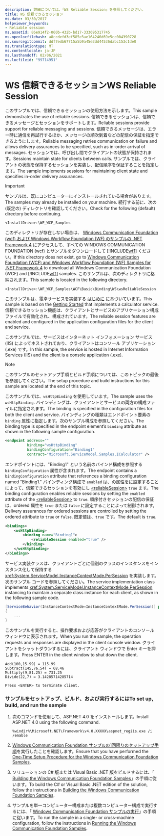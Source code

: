 ```yaml
---
description: 詳細については、「WS Reliable Session」を参照してください。
title: WS 信頼できるセッション
ms.date: 03/30/2017
helpviewer_keywords:
- Reliable session
ms.assetid: 86e914f2-060b-432b-bd17-333695317745
ms.openlocfilehash: a8ccdefd3ef585e3ae164246d69e5cc004390728
ms.sourcegitcommit: ddf7edb67715a5b9a45e3dd44536dabc153c1de0
ms.translationtype: MT
ms.contentlocale: ja-JP
ms.lasthandoff: 02/06/2021
ms.locfileid: "99714951"
---
```

# <a name="ws-reliable-session"></a><span data-ttu-id="8877e-103">WS 信頼できるセッション</span><span class="sxs-lookup"><span data-stu-id="8877e-103">WS Reliable Session</span></span>

<span data-ttu-id="8877e-104">このサンプルでは、信頼できるセッションの使用方法を示します。</span><span class="sxs-lookup"><span data-stu-id="8877e-104">This sample demonstrates the use of reliable sessions.</span></span> <span data-ttu-id="8877e-105">信頼できるセッションは、信頼できるメッセージとセッションをサポートします。</span><span class="sxs-lookup"><span data-stu-id="8877e-105">Reliable sessions provide support for reliable messaging and sessions.</span></span> <span data-ttu-id="8877e-106">信頼できるメッセージは、エラー時に通信を再試行するほか、メッセージの順次到着などの配信の保証を指定できるようにします。</span><span class="sxs-lookup"><span data-stu-id="8877e-106">Reliable messaging retries communication on failure and allows delivery assurances to be specified, such as in-order arrival of messages.</span></span> <span data-ttu-id="8877e-107">セッションでは、呼び出し間でクライアントの状態が保持されます。</span><span class="sxs-lookup"><span data-stu-id="8877e-107">Sessions maintain state for clients between calls.</span></span> <span data-ttu-id="8877e-108">サンプルでは、クライアントの状態を保持するセッションを実装し、配信順序を保証することを指定します。</span><span class="sxs-lookup"><span data-stu-id="8877e-108">The sample implements sessions for maintaining client state and specifies in-order delivery assurances.</span></span>  
  
> [!IMPORTANT]
> <span data-ttu-id="8877e-109">サンプルは、既にコンピューターにインストールされている場合があります。</span><span class="sxs-lookup"><span data-stu-id="8877e-109">The samples may already be installed on your machine.</span></span> <span data-ttu-id="8877e-110">続行する前に、次の (既定の) ディレクトリを確認してください。</span><span class="sxs-lookup"><span data-stu-id="8877e-110">Check for the following (default) directory before continuing.</span></span>  
>
> `<InstallDrive>:\WF_WCF_Samples`  
>
> <span data-ttu-id="8877e-111">このディレクトリが存在しない場合は、 [Windows Communication Foundation (wcf) および Windows Workflow Foundation (WF) のサンプルの .NET Framework 4](https://www.microsoft.com/download/details.aspx?id=21459) にアクセスして、すべての WINDOWS COMMUNICATION FOUNDATION (wcf) とサンプルをダウンロードして [!INCLUDE[wf1](../../../../includes/wf1-md.md)] ください。</span><span class="sxs-lookup"><span data-stu-id="8877e-111">If this directory does not exist, go to [Windows Communication Foundation (WCF) and Windows Workflow Foundation (WF) Samples for .NET Framework 4](https://www.microsoft.com/download/details.aspx?id=21459) to download all Windows Communication Foundation (WCF) and [!INCLUDE[wf1](../../../../includes/wf1-md.md)] samples.</span></span> <span data-ttu-id="8877e-112">このサンプルは、次のディレクトリに格納されます。</span><span class="sxs-lookup"><span data-stu-id="8877e-112">This sample is located in the following directory.</span></span>  
>
> `<InstallDrive>:\WF_WCF_Samples\WCF\Basic\Binding\WS\wsReliableSession`  
  
 <span data-ttu-id="8877e-113">このサンプルは、電卓サービスを実装する [はじめに](getting-started-sample.md) に基づいています。</span><span class="sxs-lookup"><span data-stu-id="8877e-113">This sample is based on the [Getting Started](getting-started-sample.md) that implements a calculator service.</span></span> <span data-ttu-id="8877e-114">信頼できるセッション機能は、クライアントとサービスのアプリケーション構成ファイルで有効化され、構成されています。</span><span class="sxs-lookup"><span data-stu-id="8877e-114">The reliable session features are enabled and configured in the application configuration files for the client and service.</span></span>  
  
 <span data-ttu-id="8877e-115">このサンプルでは、サービスはインターネット インフォメーション サービス (IIS) によってホストされており、クライアントはコンソール アプリケーション (.exe) です。</span><span class="sxs-lookup"><span data-stu-id="8877e-115">In this sample, the service is hosted in Internet Information Services (IIS) and the client is a console application (.exe).</span></span>  
  
> [!NOTE]
> <span data-ttu-id="8877e-116">このサンプルのセットアップ手順とビルド手順については、このトピックの最後を参照してください。</span><span class="sxs-lookup"><span data-stu-id="8877e-116">The setup procedure and build instructions for this sample are located at the end of this topic.</span></span>  
  
 <span data-ttu-id="8877e-117">このサンプルでは、`wsHttpBinding` を使用しています。</span><span class="sxs-lookup"><span data-stu-id="8877e-117">The sample uses the `wsHttpBinding`.</span></span> <span data-ttu-id="8877e-118">バインディングは、クライアントとサービスの両方の構成ファイルに指定されます。</span><span class="sxs-lookup"><span data-stu-id="8877e-118">The binding is specified in the configuration files for both the client and service.</span></span> <span data-ttu-id="8877e-119">バインディングの種類はエンドポイント要素の `binding` 属性に指定します。次のサンプル構成を参照してください。</span><span class="sxs-lookup"><span data-stu-id="8877e-119">The binding type is specified in the endpoint element’s `binding` attribute as shown in the following sample configuration.</span></span>  
  
```xml  
<endpoint address=""  
          binding="wsHttpBinding"  
          bindingConfiguration="Binding1"
          contract="Microsoft.ServiceModel.Samples.ICalculator" />  
```  
  
 <span data-ttu-id="8877e-120">エンドポイントには、"Binding1" という名前のバインド構成を参照する `bindingConfiguration` 属性が含まれます。</span><span class="sxs-lookup"><span data-stu-id="8877e-120">The endpoint contains a `bindingConfiguration` attribute that references a binding configuration named "Binding1."</span></span> <span data-ttu-id="8877e-121">バインディング構成で `enabled` は、の属性をに設定することによって、信頼できるセッションを有効にし [\<reliableSession>](../../configure-apps/file-schema/wcf/reliablesession.md) `true` ます。</span><span class="sxs-lookup"><span data-stu-id="8877e-121">The binding configuration enables reliable sessions by setting the `enabled` attribute of the [\<reliableSession>](../../configure-apps/file-schema/wcf/reliablesession.md) to `true`.</span></span> <span data-ttu-id="8877e-122">順序付きセッションの配信の保証は、ordered 属性を `true` または `false` に設定することによって制御されます。</span><span class="sxs-lookup"><span data-stu-id="8877e-122">Delivery assurances for ordered sessions are controlled by setting the ordered attribute to `true` or `false`.</span></span> <span data-ttu-id="8877e-123">既定値は、`true` です。</span><span class="sxs-lookup"><span data-stu-id="8877e-123">The default is `true`.</span></span>  
  
```xml  
<bindings>  
    <wsHttpBinding>  
        <binding name="Binding1">  
            <reliableSession enabled="true" />  
        </binding>  
    </wsHttpBinding>  
</bindings>  
```  
  
 <span data-ttu-id="8877e-124">サービス実装クラスは、クライアントごとに個別のクラスのインスタンスをインスタンス化して保持する <xref:System.ServiceModel.InstanceContextMode.PerSession> を実装します。次のサンプル コードを参照してください。</span><span class="sxs-lookup"><span data-stu-id="8877e-124">The service implementation class implements <xref:System.ServiceModel.InstanceContextMode.PerSession> instancing to maintain a separate class instance for each client, as shown in the following sample code.</span></span>  

```csharp
[ServiceBehavior(InstanceContextMode=InstanceContextMode.PerSession)] public class CalculatorService : ICalculator  
{  
    ...  
}  
```
  
 <span data-ttu-id="8877e-125">このサンプルを実行すると、操作要求および応答がクライアントのコンソール ウィンドウに表示されます。</span><span class="sxs-lookup"><span data-stu-id="8877e-125">When you run the sample, the operation requests and responses are displayed in the client console window.</span></span> <span data-ttu-id="8877e-126">クライアントをシャットダウンするには、クライアント ウィンドウで Enter キーを押します。</span><span class="sxs-lookup"><span data-stu-id="8877e-126">Press ENTER in the client window to shut down the client.</span></span>  
  
```console  
Add(100,15.99) = 115.99  
Subtract(145,76.54) = 68.46  
Multiply(9,81.25) = 731.25  
Divide(22,7) = 3.14285714285714  
  
Press <ENTER> to terminate client.  
```  
  
### <a name="to-set-up-build-and-run-the-sample"></a><span data-ttu-id="8877e-127">サンプルをセットアップ、ビルド、および実行するには</span><span class="sxs-lookup"><span data-stu-id="8877e-127">To set up, build, and run the sample</span></span>  
  
1. <span data-ttu-id="8877e-128">次のコマンドを使用して、ASP.NET 4.0 をインストールします。</span><span class="sxs-lookup"><span data-stu-id="8877e-128">Install ASP.NET 4.0 using the following command.</span></span>  
  
    ```console  
    %windir%\Microsoft.NET\Framework\v4.0.XXXXX\aspnet_regiis.exe /i /enable  
    ```  
  
2. <span data-ttu-id="8877e-129">[Windows Communication Foundation サンプルの1回限りのセットアップ手順](one-time-setup-procedure-for-the-wcf-samples.md)を実行したことを確認します。</span><span class="sxs-lookup"><span data-stu-id="8877e-129">Ensure that you have performed the [One-Time Setup Procedure for the Windows Communication Foundation Samples](one-time-setup-procedure-for-the-wcf-samples.md).</span></span>  
  
3. <span data-ttu-id="8877e-130">ソリューションの C# 版または Visual Basic .NET 版をビルドするには、「 [Building the Windows Communication Foundation Samples](building-the-samples.md)」の手順に従います。</span><span class="sxs-lookup"><span data-stu-id="8877e-130">To build the C# or Visual Basic .NET edition of the solution, follow the instructions in [Building the Windows Communication Foundation Samples](building-the-samples.md).</span></span>  
  
4. <span data-ttu-id="8877e-131">サンプルを単一コンピューター構成または複数コンピューター構成で実行するには、「 [Windows Communication Foundation サンプルの実行](running-the-samples.md)」の手順に従います。</span><span class="sxs-lookup"><span data-stu-id="8877e-131">To run the sample in a single- or cross-machine configuration, follow the instructions in [Running the Windows Communication Foundation Samples](running-the-samples.md).</span></span>  
